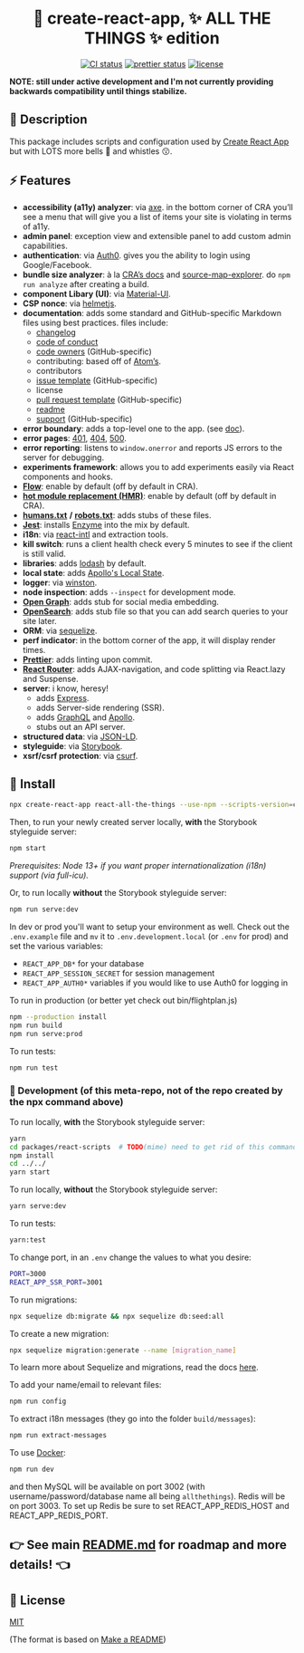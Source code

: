<h1 align="center">
  🔮 create-react-app, ✨ ALL THE THINGS ✨ edition
</h1>

<p align="center">
  <a href="https://dev.azure.com/mimecuvalo/all-the-things/_build/latest?definitionId=1&branchName=master"><img src="https://dev.azure.com/mimecuvalo/all-the-things/_apis/build/status/mimecuvalo.all-the-things?branchName=master" alt="CI status" /></a>
  <a href="https://github.com/prettier/prettier"><img src="https://img.shields.io/badge/code_style-prettier-ff69b4.svg" alt="prettier status" /></a>
  <a href="https://github.com/mimecuvalo/all-the-things/docs/license.md"><img src="https://img.shields.io/badge/license-MIT-brightgreen.svg" alt="license" /></a>
</p>

<strong>NOTE: still under active development and I'm not currently providing backwards compatibility until things stabilize.</strong>

## 📯 Description

This package includes scripts and configuration used by [Create React App](https://github.com/facebook/create-react-app) but with LOTS more bells 🔔 and whistles 😗.

## ⚡ Features

- **accessibility (a11y) analyzer**: via [axe](https://www.google.com/search?q=axe-core&oq=axe-core&aqs=chrome..69i57.1485j0j7&sourceid=chrome&ie=UTF-8). in the bottom corner of CRA you’ll see a menu that will give you a list of items your site is violating in terms of a11y.
- **admin panel**: exception view and extensible panel to add custom admin capabilities.
- **authentication**: via [Auth0](https://auth0.com/). gives you the ability to login using Google/Facebook.
- **bundle size analyzer**: à la [CRA’s docs](https://facebook.github.io/create-react-app/docs/analyzing-the-bundle-size) and [source-map-explorer](https://www.npmjs.com/package/source-map-explorer). do `npm run analyze` after creating a build.
- **component Libary (UI)**: via [Material-UI](https://material-ui.com/).
- **CSP nonce**: via [helmetjs](https://helmetjs.github.io/).
- **documentation**: adds some standard and GitHub-specific Markdown files using best practices. files include:
  - [changelog](https://keepachangelog.com)
  - [code of conduct](https://www.contributor-covenant.org)
  - [code owners](https://help.github.com/articles/about-code-owners/) (GitHub-specific)
  - contributing: based off of [Atom’s](https://github.com/atom/atom/blob/master/CONTRIBUTING.md).
  - contributors
  - [issue template](https://help.github.com/articles/about-issue-and-pull-request-templates/) (GitHub-specific)
  - license
  - [pull request template](https://help.github.com/articles/about-issue-and-pull-request-templates/) (GitHub-specific)
  - [readme](https://www.makeareadme.com/)
  - [support](https://help.github.com/articles/adding-support-resources-to-your-project/) (GitHub-specific)
- **error boundary**: adds a top-level one to the app. (see [doc](https://reactjs.org/docs/error-boundaries.html)).
- **error pages**: [401](https://developer.mozilla.org/en-US/docs/Web/HTTP/Status/401), [404](https://developer.mozilla.org/en-US/docs/Web/HTTP/Status/404), [500](https://developer.mozilla.org/en-US/docs/Web/HTTP/Status/500).
- **error reporting**: listens to `window.onerror` and reports JS errors to the server for debugging.
- **experiments framework**: allows you to add experiments easily via React components and hooks.
- [**Flow**](https://flow.org): enable by default (off by default in CRA).
- [**hot module replacement (HMR)**](https://webpack.js.org/concepts/hot-module-replacement/): enable by default (off by default in CRA).
- [**humans.txt**](http://humanstxt.org/) **/** [**robots.txt**](http://www.robotstxt.org/): adds stubs of these files.
- [**Jest**](https://jestjs.io/): installs [Enzyme](https://airbnb.io/enzyme/) into the mix by default.
- **i18n**: via [react-intl](https://github.com/yahoo/react-intl/wiki#getting-started) and extraction tools.
- **kill switch**: runs a client health check every 5 minutes to see if the client is still valid.
- **libraries**: adds [lodash](https://lodash.com) by default.
- **local state**: adds [Apollo's Local State](https://www.apollographql.com/docs/react/data/local-state/).
- **logger**: via [winston](https://github.com/winstonjs/winston).
- **node inspection**: adds `--inspect` for development mode.
- [**Open Graph**](http://ogp.me/): adds stub for social media embedding.
- [**OpenSearch**](http://www.opensearch.org/Home): adds stub file so that you can add search queries to your site later.
- **ORM**: via [sequelize](http://docs.sequelizejs.com/).
- **perf indicator**: in the bottom corner of the app, it will display render times.
- [**Prettier**](https://prettier.io): adds linting upon commit.
- [**React Router**](https://reacttraining.com/react-router/): adds AJAX-navigation, and code splitting via React.lazy and Suspense.
- **server**: i know, heresy!
  - adds [Express](https://expressjs.com/).
  - adds Server-side rendering (SSR).
  - adds [GraphQL](https://graphql.org) and [Apollo](https://apollographql.com).
  - stubs out an API server.
- **structured data**: via [JSON-LD](https://developers.google.com/search/docs/guides/intro-structured-data).
- **styleguide**: via [Storybook](https://storybook.js.org).
- **xsrf/csrf protection**: via [csurf](https://github.com/expressjs/csurf).

## 💾 Install

```sh
npx create-react-app react-all-the-things --use-npm --scripts-version=cra-all-the-things --template=all-the-things
```

Then, to run your newly created server locally, **with** the Storybook styleguide server:

```sh
npm start
```

_Prerequisites: Node 13+ if you want proper internationalization (i18n) support (via full-icu)._

Or, to run locally **without** the Storybook styleguide server:

```sh
npm run serve:dev
```

In dev or prod you'll want to setup your environment as well. Check out the `.env.example` file and `mv` it to `.env.development.local` (or `.env` for prod) and set the various variables:

- `REACT_APP_DB*` for your database
- `REACT_APP_SESSION_SECRET` for session management
- `REACT_APP_AUTH0*` variables if you would like to use Auth0 for logging in

To run in production (or better yet check out bin/flightplan.js)

```sh
npm --production install
npm run build
npm run serve:prod
```

To run tests:

```sh
npm run test
```

### 🔨 Development (of this meta-repo, not of the repo created by the npx command above)

To run locally, **with** the Storybook styleguide server:

```sh
yarn
cd packages/react-scripts  # TODO(mime) need to get rid of this command eventually - it's a crutch
npm install
cd ../../
yarn start
```

To run locally, **without** the Storybook styleguide server:

```sh
yarn serve:dev
```

To run tests:

```sh
yarn:test
```

To change port, in an `.env` change the values to what you desire:

```sh
PORT=3000
REACT_APP_SSR_PORT=3001
```

To run migrations:

```sh
npx sequelize db:migrate && npx sequelize db:seed:all
```

To create a new migration:

```sh
npx sequelize migration:generate --name [migration_name]
```

To learn more about Sequelize and migrations, read the docs [here](https://sequelize.org/master/manual/migrations.html).

To add your name/email to relevant files:

```sh
npm run config
```

To extract i18n messages (they go into the folder `build/messages`):

```sh
npm run extract-messages
```

To use [Docker](https://docs.docker.com/compose/install/):

```sh
npm run dev
```

and then MySQL will be available on port 3002 (with username/password/database name all being `allthethings`).
Redis will be on port 3003. To set up Redis be sure to set REACT_APP_REDIS_HOST and REACT_APP_REDIS_PORT.

## 👉 See main [README.md](https://github.com/mimecuvalo/all-the-things) for roadmap and more details! 👈

## 📜 License

[MIT](license.md)

(The format is based on [Make a README](https://www.makeareadme.com/))
